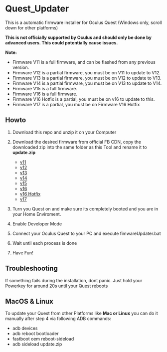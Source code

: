 # Quest_Updater
This is a automatic firmware installer for Oculus Quest (Windows only, scroll down for other platforms)
  
**This is not officially supported by Oculus and should only be done by advanced users. This could potentially cause issues.**

**Note:**
- Firmware V11 is a full firmware, and can be flashed from any previous version.
- Firmware V12 is a partial firmware, you must be on V11 to update to V12.
- Firmware V13 is a partial firmware, you must be on V12 to update to V13.
- Firmware V14 is a partial firmware, you must be on V13 to update to V14.
- Firmware V15 is a full firmware. 
- Firmware V16 is a full firmware. 
- Firmware V16 Hotfix is a partial, you must be on v16 to update to this.
- Firmware V17 is a partial, you must be on Firmware V16 Hotfix  
## Howto  
1. Download this repo and unzip it on your Computer
2. Download the desired firmware from official FB CDN, copy the downloaded zip into the same folder as this Tool and rename it to **update.zip**
     
   - [v11](https://scontent.xx.fbcdn.net/v/t39.10537-6/10000000_415959559327206_1506267613645242368_n.zip?_nc_cat=103&_nc_ohc=CGQmj7vSxqUAQnAPVDWYgb5JwNVe1U7TKezSPdESRH5V-L6lfrhDdaf7A&_nc_ad=z-m&_nc_cid=0&_nc_zor=4&_nc_ht=scontent.xx&oh=6b119b782e12cee566e7314b20b4516f&oe=5E85B672)
   - [v12](https://scontent.xx.fbcdn.net/v/t39.10537-6/10000000_1103475330002785_5782695361189511168_n.zip?_nc_cat=106&_nc_ohc=DRHo9XY3AYsAQlr4xOWJFC-XkBlvjib7huXdDxrADwnjjjNmfjU2aM1pw&_nc_ad=z-m&_nc_cid=0&_nc_zor=4&_nc_ht=scontent.xx&oh=3c330b9673f5083598568a0163457e1a&oe=5E77FAAF)
   - [v13](https://scontent.xx.fbcdn.net/v/t39.10537-6/10000000_520897851884385_6318834646985474048_n.zip?_nc_cat=108&_nc_ohc=HQwaC335a_gAX9vuAo5&_nc_ad=z-m&_nc_cid=0&_nc_zor=4&_nc_ht=scontent.xx&oh=b7b534782bd44cb1de58326486312a94&oe=5EC3BCA3)
   - [v14](https://scontent.xx.fbcdn.net/v/t39.10537-6/10000000_1404193706409125_1648606356002832384_n.zip?_nc_cat=101&_nc_sid=379304&_nc_ohc=Ymh78WQxqPYAX-4F-sa&_nc_ad=z-m&_nc_cid=0&_nc_zor=4&_nc_ht=scontent.xx&oh=8cc83a6830591f558042c1a535612730&oe=5EF1A283)
   - [v15](https://scontent-iad3-1.xx.fbcdn.net/v/t39.10537-6/10000000_1352084348312177_1106037482689921024_n.zip?_nc_cat=100&_nc_sid=379304&_nc_oc=AQn4JR1GvYOioIfeMCuIkoWo-XfnLu__gaTIybSTKdZCxq1n12CrR-KWyqRVuwr9-8o&_nc_ad=z-m&_nc_cid=0&_nc_zor=4&_nc_ht=scontent-iad3-1.xx&oh=94a4397164f1f3009b5a57e43f667520&oe=5EC0355C)
   - [v16](https://scontent-frt3-1.xx.fbcdn.net/v/t39.10537-6/10000000_852799225219331_767972978959843328_n.zip?_nc_cat=108&_nc_sid=379304&_nc_ohc=i9h8ZVIwi0oAX8HVGdA&_nc_ad=z-m&_nc_cid=0&_nc_zor=4&_nc_ht=scontent-frt3-1.xx&oh=36bfb5abbb03eae6690d28b9472e774b&oe=5EBE5B7A)
   - [v16 Hotfix](https://scontent-ber1-1.xx.fbcdn.net/v/t39.10537-6/10000000_248986626222481_933087769679364096_n.zip?_nc_cat=110&_nc_sid=379304&_nc_oc=AQkjUPJjHaPBWbdMNhIrxG3PIVy6l0Bb8Qj4wBGm_K6qSAWxZ43YIjHF9CTQ-Cip6rvoKgMDcPaE_PhOADps-tq0&_nc_ad=z-m&_nc_cid=0&_nc_zor=4&_nc_ht=scontent-ber1-1.xx&oh=bc6a96c677c57d159b27fb72a806d7b5&oe=5ECE8285) 
   - [v17](https://scontent-bos3-1.xx.fbcdn.net/v/t39.10537-6/10000000_175990210399553_6796040478899830784_n.zip?_nc_cat=102&_nc_sid=379304&_nc_ohc=2zCn90cX1cYAX9dNWAy&_nc_ad=z-m&_nc_cid=0&_nc_zor=4&_nc_ht=scontent-bos3-1.xx&oh=f9d816b75542b0582e6ec3b0cdeb2b79&oe=5EE8238B) 
3. Turn you Quest on and make sure its completely booted and you are in your Home Enviroment.    
4. Enable Developer Mode
5. Connect your Oculus Quest to your PC and execute fimwareUpdater.bat
6. Wait until each process is done
7. Have Fun!

## Troubleshooting
If something fails during the installation, dont panic. Just hold your Powerkey for around 20s until your Quest reboots


## MacOS & Linux
To update your Quest from other Platforms like **Mac or Linux** you can do it manually after step 4 via following ADB commands:
 - adb devices
 - adb reboot bootloader
 - fastboot oem reboot-sideload
 - adb sideload update.zip
